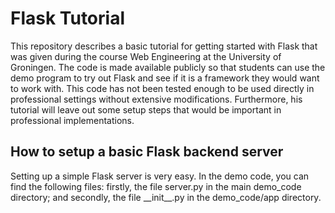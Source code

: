 # Flask Tutorial

This repository describes a basic tutorial for getting started with Flask that was given during the course Web Engineering at the University of Groningen. The code is made available publicly so that students can use the demo program to try out Flask and see if it is a framework they would want to work with. This code has not been tested enough to be used directly in professional settings without extensive modifications. Furthermore, his tutorial will leave out some setup steps that would be important in professional implementations. 

## How to setup a basic Flask backend server

Setting up a simple Flask server is very easy. In the demo code, you can find the following files: firstly, the file server.py in the main demo\_code directory; and secondly, the file \_\_init\_\_.py in the demo\_code/app directory.

